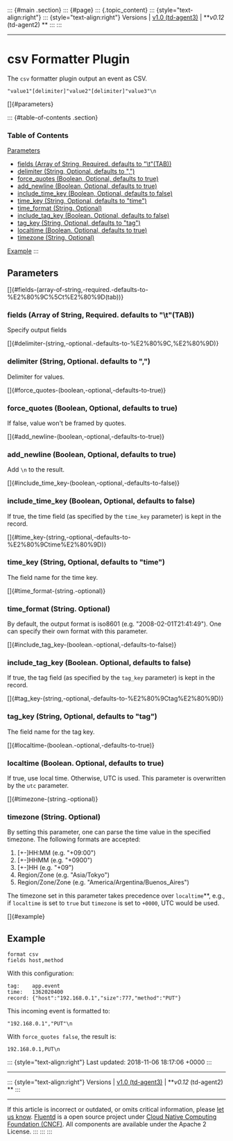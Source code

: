 ::: {#main .section}
::: {#page}
::: {.topic_content}
::: {style="text-align:right"}
::: {style="text-align:right"}
Versions \| [v1.0 (td-agent3)](/v1.0/articles/formatter_csv) \|
***v0.12* (td-agent2) **
:::
:::

------------------------------------------------------------------------

csv Formatter Plugin
====================

The `csv` formatter plugin output an event as CSV.

``` {.CodeRay}
"value1"[delimiter]"value2"[delimiter]"value3"\n
```

[]{#parameters}

::: {#table-of-contents .section}
### Table of Contents

[Parameters](#parameters)

-   [fields (Array of String, Required. defaults to
    "\\t"(TAB))](#fields-(array-of-string,-required.-defaults-to-%E2%80%9C%5Ct%E2%80%9D(tab)))
-   [delimiter (String, Optional. defaults to
    ",")](#delimiter-(string,-optional.-defaults-to-%E2%80%9C,%E2%80%9D))
-   [force\_quotes (Boolean, Optional, defaults to
    true)](#force_quotes-(boolean,-optional,-defaults-to-true))
-   [add\_newline (Boolean, Optional, defaults to
    true)](#add_newline-(boolean,-optional,-defaults-to-true))
-   [include\_time\_key (Boolean, Optional, defaults to
    false)](#include_time_key-(boolean,-optional,-defaults-to-false))
-   [time\_key (String, Optional, defaults to
    "time")](#time_key-(string,-optional,-defaults-to-%E2%80%9Ctime%E2%80%9D))
-   [time\_format (String. Optional)](#time_format-(string.-optional))
-   [include\_tag\_key (Boolean. Optional, defaults to
    false)](#include_tag_key-(boolean.-optional,-defaults-to-false))
-   [tag\_key (String, Optional, defaults to
    "tag")](#tag_key-(string,-optional,-defaults-to-%E2%80%9Ctag%E2%80%9D))
-   [localtime (Boolean. Optional, defaults to
    true)](#localtime-(boolean.-optional,-defaults-to-true))
-   [timezone (String. Optional)](#timezone-(string.-optional))

[Example](#example)
:::

Parameters
----------

[]{#fields-(array-of-string,-required.-defaults-to-%E2%80%9C%5Ct%E2%80%9D(tab))}

### fields (Array of String, Required. defaults to "\\t"(TAB))

Specify output fields

[]{#delimiter-(string,-optional.-defaults-to-%E2%80%9C,%E2%80%9D)}

### delimiter (String, Optional. defaults to ",")

Delimiter for values.

[]{#force_quotes-(boolean,-optional,-defaults-to-true)}

### force\_quotes (Boolean, Optional, defaults to true)

If false, value won't be framed by quotes.

[]{#add_newline-(boolean,-optional,-defaults-to-true)}

### add\_newline (Boolean, Optional, defaults to true)

Add `\n` to the result.

[]{#include_time_key-(boolean,-optional,-defaults-to-false)}

### include\_time\_key (Boolean, Optional, defaults to false)

If true, the time field (as specified by the `time_key` parameter) is
kept in the record.

[]{#time_key-(string,-optional,-defaults-to-%E2%80%9Ctime%E2%80%9D)}

### time\_key (String, Optional, defaults to "time")

The field name for the time key.

[]{#time_format-(string.-optional)}

### time\_format (String. Optional)

By default, the output format is iso8601 (e.g. "2008-02-01T21:41:49").
One can specify their own format with this parameter.

[]{#include_tag_key-(boolean.-optional,-defaults-to-false)}

### include\_tag\_key (Boolean. Optional, defaults to false)

If true, the tag field (as specified by the `tag_key` parameter) is kept
in the record.

[]{#tag_key-(string,-optional,-defaults-to-%E2%80%9Ctag%E2%80%9D)}

### tag\_key (String, Optional, defaults to "tag")

The field name for the tag key.

[]{#localtime-(boolean.-optional,-defaults-to-true)}

### localtime (Boolean. Optional, defaults to true)

If true, use local time. Otherwise, UTC is used. This parameter is
overwritten by the `utc` parameter.

[]{#timezone-(string.-optional)}

### timezone (String. Optional)

By setting this parameter, one can parse the time value in the specified
timezone. The following formats are accepted:

1.  \[+-\]HH:MM (e.g. "+09:00")
2.  \[+-\]HHMM (e.g. "+0900")
3.  \[+-\]HH (e.g. "+09")
4.  Region/Zone (e.g. "Asia/Tokyo")
5.  Region/Zone/Zone (e.g. "America/Argentina/Buenos\_Aires")

The timezone set in this parameter takes precedence over
`localtime`\*\*, e.g., if `localtime` is set to `true` but `timezone` is
set to `+0000`, UTC would be used.

[]{#example}

Example
-------

``` {.CodeRay}
format csv
fields host,method
```

With this configuration:

``` {.CodeRay}
tag:    app.event
time:   1362020400
record: {"host":"192.168.0.1","size":777,"method":"PUT"}
```

This incoming event is formatted to:

``` {.CodeRay}
"192.168.0.1","PUT"\n
```

With `force_quotes false`, the result is:

``` {.CodeRay}
192.168.0.1,PUT\n
```

::: {style="text-align:right"}
Last updated: 2018-11-06 18:17:06 +0000
:::

------------------------------------------------------------------------

::: {style="text-align:right"}
Versions \| [v1.0 (td-agent3)](/v1.0/articles/formatter_csv) \|
***v0.12* (td-agent2) **
:::

------------------------------------------------------------------------

If this article is incorrect or outdated, or omits critical information,
please [let us
know](https://github.com/fluent/fluentd-docs/issues?state=open).
[Fluentd](http://www.fluentd.org/) is a open source project under [Cloud
Native Computing Foundation (CNCF)](https://cncf.io/). All components
are available under the Apache 2 License.
:::
:::
:::
